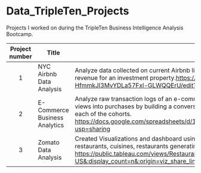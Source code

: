 # Data_TripleTen_Projects

Projects I worked on during the TripleTen Business Intelligence Analysis Bootcamp.


| Project number | Title | Description |
| :-----------: | ----------- |----------- |
| 1 | NYC Airbnb Data Analysis | Analyze data collected on current Airbnb listings to identify targeted properties, calculate occupancy & estimate revenue for an investment property.https://docs.google.com/spreadsheets/d/19grVCCEwnZMLrX-HfmmkJI3MvYDLa57Fxl-GLWQQErU/edit?usp=sharing|
| 2 | E-Commerce Business Analytics | Analyze raw transaction logs of an e-commerce company to understand how website is converting product page views into purchases by building a conversion funnel, perform cohort analysis and calculate retention rates for each of the cohorts. https://docs.google.com/spreadsheets/d/1BjGWK_OwcL77p00ZYAabtvlyO0qzXkLfLG1jnp8m4I/edit?usp=sharing|
| 3 | Zomato Data Analysis | Created Visualizations and dashboard using Tableau to analyze restaurant data by Zomato to understand popular restaurants, cuisines, restaurants generating highest revenue amongst others. https://public.tableau.com/views/RestaurantAnalysis_17034062237740/RestaurantDataAnalysis?:language=en-US&:display_count=n&:origin=viz_share_link|
